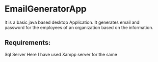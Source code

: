 # EmailGeneratorApp

It is a basic java based desktop Application.
It generates email and password for the employees of an organization based on the information.

## Requirements:
Sql Server
Here I have used Xampp server for the same
